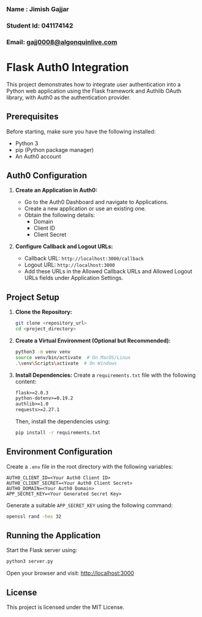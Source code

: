 ### Name : Jimish Gajjar 
### Student Id: 041174142 
### Email: gajj0008@algonquinlive.com 

# Flask Auth0 Integration

This project demonstrates how to integrate user authentication into a Python web application using the Flask framework and Authlib OAuth library, with Auth0 as the authentication provider.

## Prerequisites

Before starting, make sure you have the following installed:

- Python 3
- pip (Python package manager)
- An Auth0 account

## Auth0 Configuration

1. **Create an Application in Auth0:**
   - Go to the Auth0 Dashboard and navigate to Applications.
   - Create a new application or use an existing one.
   - Obtain the following details:
     - Domain
     - Client ID
     - Client Secret

2. **Configure Callback and Logout URLs:**
   - Callback URL: `http://localhost:3000/callback`
   - Logout URL: `http://localhost:3000`
   - Add these URLs in the Allowed Callback URLs and Allowed Logout URLs fields under Application Settings.

## Project Setup

1. **Clone the Repository:**
   ```bash
   git clone <repository_url>
   cd <project_directory>
   ```

2. **Create a Virtual Environment (Optional but Recommended):**
   ```bash
   python3 -m venv venv
   source venv/bin/activate  # On MacOS/Linux
   .\venv\Scripts\activate  # On Windows
   ```

3. **Install Dependencies:**
   Create a `requirements.txt` file with the following content:

   ```txt
   flask>=2.0.3
   python-dotenv>=0.19.2
   authlib>=1.0
   requests>=2.27.1
   ```

   Then, install the dependencies using:
   ```bash
   pip install -r requirements.txt
   ```

## Environment Configuration

Create a `.env` file in the root directory with the following variables:

```env
AUTH0_CLIENT_ID=<Your Auth0 Client ID>
AUTH0_CLIENT_SECRET=<Your Auth0 Client Secret>
AUTH0_DOMAIN=<Your Auth0 Domain>
APP_SECRET_KEY=<Your Generated Secret Key>
```

Generate a suitable `APP_SECRET_KEY` using the following command:
```bash
openssl rand -hex 32
```

## Running the Application

Start the Flask server using:
```bash
python3 server.py
```

Open your browser and visit: [http://localhost:3000](http://localhost:3000)

## License

This project is licensed under the MIT License.
